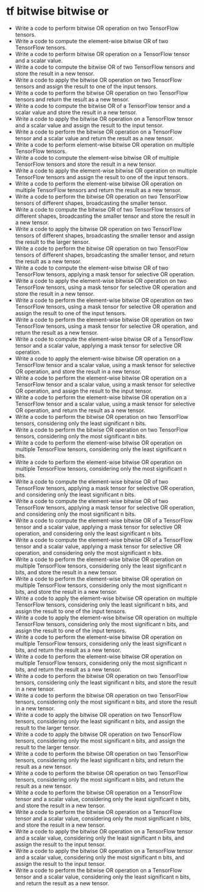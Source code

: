 # tf bitwise bitwise or

- Write a code to perform bitwise OR operation on two TensorFlow tensors.
- Write a code to compute the element-wise bitwise OR of two TensorFlow tensors.
- Write a code to perform bitwise OR operation on a TensorFlow tensor and a scalar value.
- Write a code to compute the bitwise OR of two TensorFlow tensors and store the result in a new tensor.
- Write a code to apply the bitwise OR operation on two TensorFlow tensors and assign the result to one of the input tensors.
- Write a code to perform the bitwise OR operation on two TensorFlow tensors and return the result as a new tensor.
- Write a code to compute the bitwise OR of a TensorFlow tensor and a scalar value and store the result in a new tensor.
- Write a code to apply the bitwise OR operation on a TensorFlow tensor and a scalar value and assign the result to the input tensor.
- Write a code to perform the bitwise OR operation on a TensorFlow tensor and a scalar value and return the result as a new tensor.
- Write a code to perform element-wise bitwise OR operation on multiple TensorFlow tensors.
- Write a code to compute the element-wise bitwise OR of multiple TensorFlow tensors and store the result in a new tensor.
- Write a code to apply the element-wise bitwise OR operation on multiple TensorFlow tensors and assign the result to one of the input tensors.
- Write a code to perform the element-wise bitwise OR operation on multiple TensorFlow tensors and return the result as a new tensor.
- Write a code to perform the bitwise OR operation on two TensorFlow tensors of different shapes, broadcasting the smaller tensor.
- Write a code to compute the bitwise OR of two TensorFlow tensors of different shapes, broadcasting the smaller tensor and store the result in a new tensor.
- Write a code to apply the bitwise OR operation on two TensorFlow tensors of different shapes, broadcasting the smaller tensor and assign the result to the larger tensor.
- Write a code to perform the bitwise OR operation on two TensorFlow tensors of different shapes, broadcasting the smaller tensor, and return the result as a new tensor.
- Write a code to compute the element-wise bitwise OR of two TensorFlow tensors, applying a mask tensor for selective OR operation.
- Write a code to apply the element-wise bitwise OR operation on two TensorFlow tensors, using a mask tensor for selective OR operation and store the result in a new tensor.
- Write a code to perform the element-wise bitwise OR operation on two TensorFlow tensors, using a mask tensor for selective OR operation and assign the result to one of the input tensors.
- Write a code to perform the element-wise bitwise OR operation on two TensorFlow tensors, using a mask tensor for selective OR operation, and return the result as a new tensor.
- Write a code to compute the element-wise bitwise OR of a TensorFlow tensor and a scalar value, applying a mask tensor for selective OR operation.
- Write a code to apply the element-wise bitwise OR operation on a TensorFlow tensor and a scalar value, using a mask tensor for selective OR operation, and store the result in a new tensor.
- Write a code to perform the element-wise bitwise OR operation on a TensorFlow tensor and a scalar value, using a mask tensor for selective OR operation, and assign the result to the input tensor.
- Write a code to perform the element-wise bitwise OR operation on a TensorFlow tensor and a scalar value, using a mask tensor for selective OR operation, and return the result as a new tensor.
- Write a code to perform the bitwise OR operation on two TensorFlow tensors, considering only the least significant n bits.
- Write a code to perform the bitwise OR operation on two TensorFlow tensors, considering only the most significant n bits.
- Write a code to perform the element-wise bitwise OR operation on multiple TensorFlow tensors, considering only the least significant n bits.
- Write a code to perform the element-wise bitwise OR operation on multiple TensorFlow tensors, considering only the most significant n bits.
- Write a code to compute the element-wise bitwise OR of two TensorFlow tensors, applying a mask tensor for selective OR operation, and considering only the least significant n bits.
- Write a code to compute the element-wise bitwise OR of two TensorFlow tensors, applying a mask tensor for selective OR operation, and considering only the most significant n bits.
- Write a code to compute the element-wise bitwise OR of a TensorFlow tensor and a scalar value, applying a mask tensor for selective OR operation, and considering only the least significant n bits.
- Write a code to compute the element-wise bitwise OR of a TensorFlow tensor and a scalar value, applying a mask tensor for selective OR operation, and considering only the most significant n bits.
- Write a code to perform the element-wise bitwise OR operation on multiple TensorFlow tensors, considering only the least significant n bits, and store the result in a new tensor.
- Write a code to perform the element-wise bitwise OR operation on multiple TensorFlow tensors, considering only the most significant n bits, and store the result in a new tensor.
- Write a code to apply the element-wise bitwise OR operation on multiple TensorFlow tensors, considering only the least significant n bits, and assign the result to one of the input tensors.
- Write a code to apply the element-wise bitwise OR operation on multiple TensorFlow tensors, considering only the most significant n bits, and assign the result to one of the input tensors.
- Write a code to perform the element-wise bitwise OR operation on multiple TensorFlow tensors, considering only the least significant n bits, and return the result as a new tensor.
- Write a code to perform the element-wise bitwise OR operation on multiple TensorFlow tensors, considering only the most significant n bits, and return the result as a new tensor.
- Write a code to perform the bitwise OR operation on two TensorFlow tensors, considering only the least significant n bits, and store the result in a new tensor.
- Write a code to perform the bitwise OR operation on two TensorFlow tensors, considering only the most significant n bits, and store the result in a new tensor.
- Write a code to apply the bitwise OR operation on two TensorFlow tensors, considering only the least significant n bits, and assign the result to the larger tensor.
- Write a code to apply the bitwise OR operation on two TensorFlow tensors, considering only the most significant n bits, and assign the result to the larger tensor.
- Write a code to perform the bitwise OR operation on two TensorFlow tensors, considering only the least significant n bits, and return the result as a new tensor.
- Write a code to perform the bitwise OR operation on two TensorFlow tensors, considering only the most significant n bits, and return the result as a new tensor.
- Write a code to perform the bitwise OR operation on a TensorFlow tensor and a scalar value, considering only the least significant n bits, and store the result in a new tensor.
- Write a code to perform the bitwise OR operation on a TensorFlow tensor and a scalar value, considering only the most significant n bits, and store the result in a new tensor.
- Write a code to apply the bitwise OR operation on a TensorFlow tensor and a scalar value, considering only the least significant n bits, and assign the result to the input tensor.
- Write a code to apply the bitwise OR operation on a TensorFlow tensor and a scalar value, considering only the most significant n bits, and assign the result to the input tensor.
- Write a code to perform the bitwise OR operation on a TensorFlow tensor and a scalar value, considering only the least significant n bits, and return the result as a new tensor.